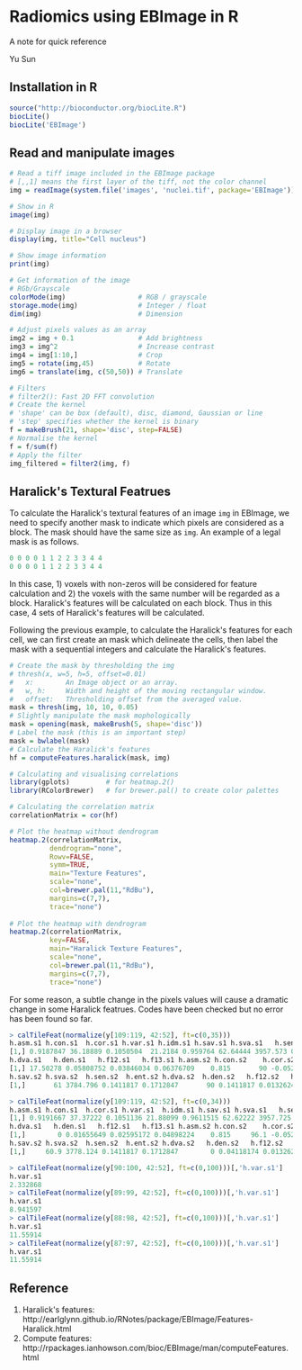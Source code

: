 # Radiomics using EBImage in R

A note for quick reference

Yu Sun

## Installation in R

```r
source("http://bioconductor.org/biocLite.R")
biocLite()
biocLite('EBImage')
```

## Read and manipulate images

```r
# Read a tiff image included in the EBImage package
# [,,1] means the first layer of the tiff, not the color channel
img = readImage(system.file('images', 'nuclei.tif', package='EBImage'))[,,1]

# Show in R
image(img)

# Display image in a browser
display(img, title="Cell nucleus")

# Show image information
print(img)

# Get information of the image
# RGb/Grayscale
colorMode(img)                  # RGB / grayscale
storage.mode(img)               # Integer / float
dim(img)                        # Dimension

# Adjust pixels values as an array
img2 = img + 0.1                # Add brightness
img3 = img^2                    # Increase contrast
img4 = img[1:10,]               # Crop
img5 = rotate(img,45)           # Rotate
img6 = translate(img, c(50,50)) # Translate

# Filters
# filter2(): Fast 2D FFT convolution
# Create the kernel
# 'shape' can be box (default), disc, diamond, Gaussian or line
# 'step' specifies whether the kernel is binary
f = makeBrush(21, shape='disc', step=FALSE)
# Normalise the kernel
f = f/sum(f)
# Apply the filter
img_filtered = filter2(img, f)
```

## Haralick's Textural Featrues
<p>To calculate the Haralick's textural features of an image <code>img</code> in EBImage, we need to specify another mask to indicate which pixels are considered as a block. The mask should have the same size as <code>img</code>. An example of a legal mask is as follows.</p>

```r
0 0 0 0 1 1 2 2 3 3 4 4
0 0 0 0 1 1 2 2 3 3 4 4
```

<p>In this case, 1) voxels with non-zeros will be considered for feature calculation and 2) the voxels with the same number will be regarded as a block. Haralick's features will be calculated on each block. Thus in this case, 4 sets of Haralick's features will be calculated.</p>
<p>Following the previous example, to calculate the Haralick's features for each cell, we can first create an mask which delineate the cells, then label the mask with a sequential integers and calculate the Haralick's features.</p>

```r
# Create the mask by thresholding the img
# thresh(x, w=5, h=5, offset=0.01)
#   x:        An Image object or an array.
#   w, h:     Width and height of the moving rectangular window.
#   offset:   Thresholding offset from the averaged value.
mask = thresh(img, 10, 10, 0.05)
# Slightly manipulate the mask mophologically
mask = opening(mask, makeBrush(5, shape='disc'))
# Label the mask (this is an important step)
mask = bwlabel(mask)
# Calculate the Haralick's features
hf = computeFeatures.haralick(mask, img)

# Calculating and visualising correlations
library(gplots)         # for heatmap.2()
library(RColorBrewer)   # for brewer.pal() to create color palettes

# Calculating the correlation matrix
correlationMatrix = cor(hf)

# Plot the heatmap without dendrogram
heatmap.2(correlationMatrix,
          dendrogram="none", 
          Rowv=FALSE, 
          symm=TRUE,
          main="Texture Features",
          scale="none", 
          col=brewer.pal(11,"RdBu"), 
          margins=c(7,7), 
          trace="none")
          
# Plot the heatmap with dendrogram
heatmap.2(correlationMatrix,
          key=FALSE,
          main="Haralick Texture Features",
          scale="none", 
          col=brewer.pal(11,"RdBu"), 
          margins=c(7,7), 
          trace="none")
```

<p>For some reason, a subtle change in the pixels values will cause a dramatic change in some Haralick featrues. Codes have been checked but no error has been found so far.</p>

```r
> calTileFeat(normalize(y[109:119, 42:52], ft=c(0,35)))
h.asm.s1 h.con.s1  h.cor.s1 h.var.s1 h.idm.s1 h.sav.s1 h.sva.s1   h.sen.s1  h.ent.s1
[1,] 0.9187847 36.18889 0.1050504  21.2184 0.959764 62.64444 3957.573 0.09136094 0.1039039
h.dva.s1   h.den.s1   h.f12.s1   h.f13.s1 h.asm.s2 h.con.s2    h.cor.s2 h.var.s2 h.idm.s2
[1,] 17.50278 0.05808752 0.03846034 0.06376709    0.815       90 -0.05263158    43.75 0.900111
h.sav.s2 h.sva.s2  h.sen.s2  h.ent.s2 h.dva.s2  h.den.s2   h.f12.s2   h.f13.s2
[1,]       61 3784.796 0.1411817 0.1712847       90 0.1411817 0.01326243 0.04779335

> calTileFeat(normalize(y[109:119, 42:52], ft=c(0,34)))
h.asm.s1 h.con.s1  h.cor.s1 h.var.s1  h.idm.s1 h.sav.s1 h.sva.s1   h.sen.s1   h.ent.s1
[1,] 0.9191667 37.37222 0.1051136 21.88099 0.9611515 62.62222 3957.725 0.07965422 0.09136094
h.dva.s1   h.den.s1   h.f12.s1   h.f13.s1 h.asm.s2 h.con.s2    h.cor.s2 h.var.s2 h.idm.s2
[1,]        0 0.01655649 0.02595172 0.04898224    0.815     96.1 -0.05263158  46.6475 0.900104
h.sav.s2 h.sva.s2  h.sen.s2  h.ent.s2 h.dva.s2   h.den.s2   h.f12.s2   h.f13.s2
[1,]     60.9 3778.124 0.1411817 0.1712847        0 0.04118174 0.01326243 0.04779335

> calTileFeat(normalize(y[90:100, 42:52], ft=c(0,100)))[,'h.var.s1']
h.var.s1 
2.332868 
> calTileFeat(normalize(y[89:99, 42:52], ft=c(0,100)))[,'h.var.s1']
h.var.s1 
8.941597 
> calTileFeat(normalize(y[88:98, 42:52], ft=c(0,100)))[,'h.var.s1']
h.var.s1 
11.55914 
> calTileFeat(normalize(y[87:97, 42:52], ft=c(0,100)))[,'h.var.s1']
h.var.s1 
11.55914 

```

## Reference
<ol>
  <li>Haralick's features: http://earlglynn.github.io/RNotes/package/EBImage/Features-Haralick.html</li>
  <li>Compute features: http://rpackages.ianhowson.com/bioc/EBImage/man/computeFeatures.html</li>
</ol>
